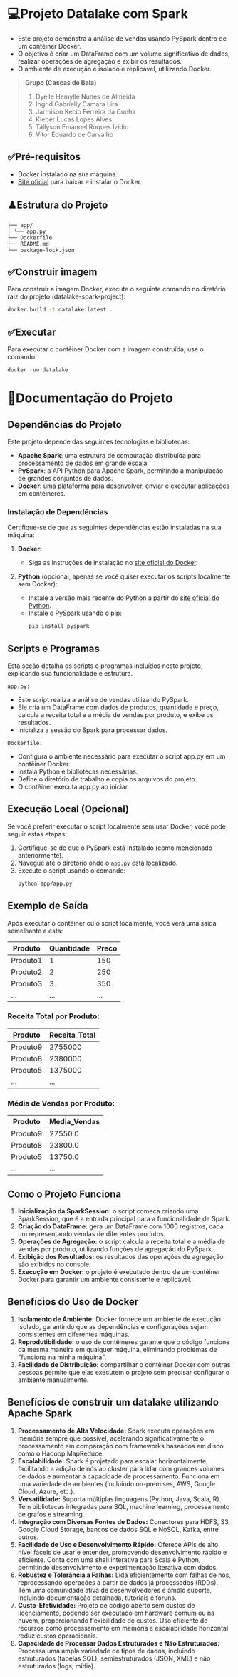# 💻Projeto Datalake com Spark
- Este projeto demonstra a análise de vendas usando PySpark dentro de um contêiner Docker. 
- O objetivo é criar um DataFrame com um volume significativo de dados, realizar operações de agregação e exibir os resultados. 
- O ambiente de execução é isolado e replicável, utilizando Docker.


>**Grupo (Cascas de Bala)**
> 1. Dyelle Hemylle Nunes de Almeida
> 2. Ingrid Gabrielly Camara Lira
> 3. Jarmison Kecio Ferreira da Cunha
> 4. Kleber Lucas Lopes Alves
> 5. Tállyson Emanoel Roques Izidio
> 6. Vitor Eduardo de Carvalho

## ✅Pré-requisitos
- Docker instalado na sua máquina. 
- [Site oficial](https://www.docker.com/)
para baixar e instalar o Docker.

## ♟️Estrutura do Projeto

```datalake-spark-project/
├── app/
│ └── app.py
└── Dockerfile
└── README.md
└── package-lock.json
```

## ✅Construir imagem
Para construir a imagem Docker, execute o seguinte comando no diretório raiz do projeto (datalake-spark-project):
```bash
docker build -t datalake:latest .
```


## ✅Executar
Para executar o contêiner Docker com a imagem construída, use o comando:
```
docker run datalake
```

# 📄Documentação do Projeto

## Dependências do Projeto

Este projeto depende das seguintes tecnologias e bibliotecas:

- **Apache Spark**: uma estrutura de computação distribuída para processamento de dados em grande escala.
- **PySpark**: a API Python para Apache Spark, permitindo a manipulação de grandes conjuntos de dados.
- **Docker**: uma plataforma para desenvolver, enviar e executar aplicações em contêineres.

### Instalação de Dependências

Certifique-se de que as seguintes dependências estão instaladas na sua máquina:

1. **Docker**:
   - Siga as instruções de instalação no [site oficial do Docker](https://www.docker.com/).

2. **Python** (opcional, apenas se você quiser executar os scripts localmente sem Docker):
   - Instale a versão mais recente do Python a partir do [site oficial do Python](https://www.python.org/downloads/).
   - Instale o PySpark usando o pip:
     ```bash
     pip install pyspark
     ```

## Scripts e Programas
Esta seção detalha os scripts e programas incluídos neste projeto, explicando sua funcionalidade e estrutura.
```
app.py:
``` 
- Este script realiza a análise de vendas utilizando PySpark. 
- Ele cria um DataFrame com dados de produtos, quantidade e preço, calcula a receita total e a média de vendas por produto, e exibe os resultados.
- Inicializa a sessão do Spark para processar dados.

```
Dockerfile:
``` 
- Configura o ambiente necessário para executar o script app.py em um contêiner Docker. 
- Instala Python e bibliotecas necessárias.
- Define o diretório de trabalho e copia os arquivos do projeto.
- O contêiner executa app.py ao iniciar.

## Execução Local (Opcional)

Se você preferir executar o script localmente sem usar Docker, você pode seguir estas etapas:

1. Certifique-se de que o PySpark está instalado (como mencionado anteriormente).
2. Navegue até o diretório onde o `app.py` está localizado.
3. Execute o script usando o comando:
   ```bash
   python app/app.py

## Exemplo de Saída
Após executar o contêiner ou o script localmente, você verá uma saída semelhante a esta:

| Produto  | Quantidade | Preco| 
| ------------- | ------------- | ------------- | 
| Produto1  | 1 | 150 |
| Produto2  | 2 | 250 |
| Produto3  | 3 | 350 |
| ... | ... | ... |

### Receita Total por Produto:
| Produto  | Receita_Total |
| ------------- | ------------- | 
| Produto9  | 2755000 |
| Produto8  | 2380000 | 
| Produto5  | 1375000 | 
| ... | ... |

### Média de Vendas por Produto:
| Produto  | Media_Vendas |
| ------------- | ------------- | 
| Produto9  |  27550.0 |
| Produto8  | 23800.0 | 
| Produto5  | 13750.0 | 
| ... | ... |
## Como o Projeto Funciona
1. **Inicialização da SparkSession:** o script começa criando uma SparkSession, que é a entrada principal para a funcionalidade de Spark.
2. **Criação do DataFrame:** gera um DataFrame com 1000 registros, cada um representando vendas de diferentes produtos.
3. **Operações de Agregação:** o script calcula a receita total e a média de vendas por produto, utilizando funções de agregação do PySpark.
4. **Exibição dos Resultados:** os resultados das operações de agregação são exibidos no console.
5. **Execução em Docker:** o projeto é executado dentro de um contêiner Docker para garantir um ambiente consistente e replicável.

## Benefícios do Uso de Docker
1. **Isolamento de Ambiente:** Docker fornece um ambiente de execução isolado, garantindo que as dependências e configurações sejam consistentes em diferentes máquinas.
2. **Reprodutibilidade:** o uso de contêineres garante que o código funcione da mesma maneira em qualquer máquina, eliminando problemas de "funciona na minha máquina".
3. **Facilidade de Distribuição:** compartilhar o contêiner Docker com outras pessoas permite que elas executem o projeto sem precisar configurar o ambiente manualmente.

## Benefícios de construir um datalake utilizando Apache Spark
1. **Processamento de Alta Velocidade:**
Spark executa operações em memória sempre que possível, acelerando significativamente o processamento em comparação com frameworks baseados em disco como o Hadoop MapReduce.
2. **Escalabilidade:** Spark é projetado para escalar horizontalmente, facilitando a adição de nós ao cluster para lidar com grandes volumes de dados e aumentar a capacidade de processamento. Funciona em uma variedade de ambientes (incluindo on-premises, AWS, Google Cloud, Azure, etc.).
3. **Versatilidade:** Suporta múltiplas linguagens (Python, Java, Scala, R).
Tem bibliotecas integradas para SQL, machine learning, processamento de grafos e streaming.
4. **Integração com Diversas Fontes de Dados:** Conectores para HDFS, S3, Google Cloud Storage, bancos de dados SQL e NoSQL, Kafka, entre outros.
5. **Facilidade de Uso e Desenvolvimento Rápido:**
Oferece APIs de alto nível fáceis de usar e entender, promovendo desenvolvimento rápido e eficiente. Conta com uma shell interativa para Scala e Python, permitindo desenvolvimento e experimentação iterativa com dados.
6. **Robustez e Tolerância a Falhas:**
Lida eficientemente com falhas de nós, reprocessando operações a partir de dados já processados (RDDs). Tem uma comunidade ativa de desenvolvedores e amplo suporte, incluindo documentação detalhada, tutoriais e fóruns.
7. **Custo-Efetividade:**
Projeto de código aberto sem custos de licenciamento, podendo ser executado em hardware comum ou na nuvem, proporcionando flexibilidade de custos. Uso eficiente de recursos como processamento em memória e escalabilidade horizontal reduz custos operacionais.
8. **Capacidade de Processar Dados Estruturados e Não Estruturados:**
Processa uma ampla variedade de tipos de dados, incluindo estruturados (tabelas SQL), semiestruturados (JSON, XML) e não estruturados (logs, mídia).


